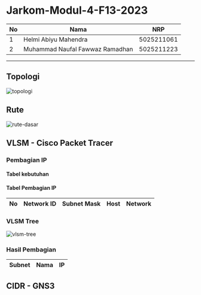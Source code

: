 # Jarkom-Modul-4-F13-2023

| **No** | **Nama**                         | **NRP**    |
| ------ | -------------------------------- | ---------- |
| 1      | Helmi Abiyu Mahendra             | 5025211061 |
| 2      | Muhammad Naufal Fawwaz Ramadhan  | 5025211223 |


--------------------------------
## Topologi

![topologi](images/topologi.png)

## Rute

![rute-dasar]()

## VLSM - Cisco Packet Tracer

### Pembagian IP

#### Tabel kebutuhan



#### Tabel Pembagian IP

| No | Network ID | Subnet Mask | Host | Network |
| - | - | - | - | - |

### VLSM Tree

![vlsm-tree]()

### Hasil Pembagian

| Subnet | Nama | IP |
| - | - | - |

## CIDR - GNS3
